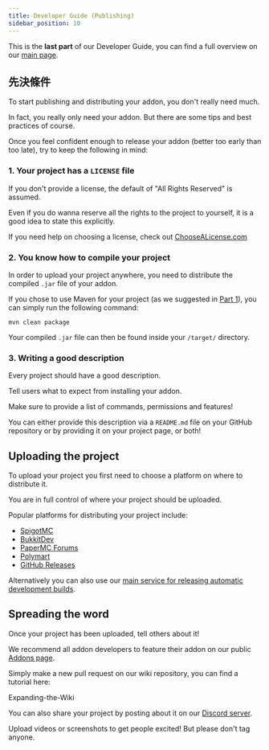```yaml
---
title: Developer Guide (Publishing)
sidebar_position: 10
---
```


This is the **last part** of our Developer Guide, you can find a full overview on our [main page](Developer-Guide).

## 先決條件

To start publishing and distributing your addon, you don't really need much.

In fact, you really only need your addon. But there are some tips and best practices of course.

Once you feel confident enough to release your addon (better too early than too late), try to keep the following in mind:

### 1. Your project has a `LICENSE` file

If you don't provide a license, the default of "All Rights Reserved" is assumed.

Even if you do wanna reserve all the rights to the project to yourself, it is a good idea to state this explicitly.

If you need help on choosing a license, check out [ChooseALicense.com](https://choosealicense.com/)

### 2. You know how to compile your project

In order to upload your project anywhere, you need to distribute the compiled `.jar` file of your addon.

If you chose to use Maven for your project (as we suggested in [Part 1](https://github.com/Slimefun/Wiki/blob/master/pages/Developer-Guide-(1-Project-Setup).md)), you can simply run the following command:

```console
mvn clean package
```

Your compiled `.jar` file can then be found inside your `/target/` directory.

### 3. Writing a good description

Every project should have a good description.

Tell users what to expect from installing your addon.

Make sure to provide a list of commands, permissions and features!

You can either provide this description via a `README.md` file on your GitHub repository or by providing it on your project page, or both!

## Uploading the project

To upload your project you first need to choose a platform on where to distribute it.

You are in full control of where your project should be uploaded.

Popular platforms for distributing your project include:

* [SpigotMC](https://www.spigotmc.org/resources/)
* [BukkitDev](https://dev.bukkit.org/bukkit-plugins)
* [PaperMC Forums](https://papermc.io/forums/c/plugin-releases/15)
* [Polymart](https://polymart.org/resources)
* [GitHub Releases](https://docs.github.com/en/free-pro-team@latest/github/administering-a-repository/managing-releases-in-a-repository#creating-a-release)

Alternatively you can also use our [main service for releasing automatic development builds](https://github.com/TheBusyBiscuit/builds#how-to-add-your-own-repository).

## Spreading the word

Once your project has been uploaded, tell others about it!

We recommend all addon developers to feature their addon on our public [Addons page](Addons).

Simply make a new pull request on our wiki repository, you can find a tutorial here:

Expanding-the-Wiki

You can also share your project by posting about it on our [Discord server](https://discord.gg/slimefun).

Upload videos or screenshots to get people excited! But please don't tag anyone.
